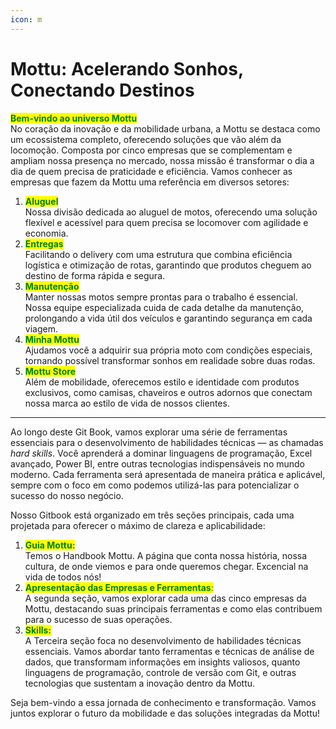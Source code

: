 ```yaml
---
icon: m
---
```


# Mottu: Acelerando Sonhos, Conectando Destinos

<mark style="color:green;">**Bem-vindo ao universo Mottu**</mark>\
No coração da inovação e da mobilidade urbana, a Mottu se destaca como um ecossistema completo, oferecendo soluções que vão além da locomoção. Composta por cinco empresas que se complementam e ampliam nossa presença no mercado, nossa missão é transformar o dia a dia de quem precisa de praticidade e eficiência. Vamos conhecer as empresas que fazem da Mottu uma referência em diversos setores:

1. <mark style="color:green;">**Aluguel**</mark>\
   Nossa divisão dedicada ao aluguel de motos, oferecendo uma solução flexível e acessível para quem precisa se locomover com agilidade e economia.
2. <mark style="color:green;">**Entregas**</mark>\
   Facilitando o delivery com uma estrutura que combina eficiência logística e otimização de rotas, garantindo que produtos cheguem ao destino de forma rápida e segura.
3. <mark style="color:green;">**Manutenção**</mark>\
   Manter nossas motos sempre prontas para o trabalho é essencial. Nossa equipe especializada cuida de cada detalhe da manutenção, prolongando a vida útil dos veículos e garantindo segurança em cada viagem.
4. <mark style="color:green;">**Minha Mottu**</mark>\
   Ajudamos você a adquirir sua própria moto com condições especiais, tornando possível transformar sonhos em realidade sobre duas rodas.
5. <mark style="color:green;">**Mottu Store**</mark>\
   Além de mobilidade, oferecemos estilo e identidade com produtos exclusivos, como camisas, chaveiros e outros adornos que conectam nossa marca ao estilo de vida de nossos clientes.

***

Ao longo deste Git Book, vamos explorar uma série de ferramentas essenciais para o desenvolvimento de habilidades técnicas — as chamadas _hard skills_. Você aprenderá a dominar linguagens de programação, Excel avançado, Power BI, entre outras tecnologias indispensáveis no mundo moderno. Cada ferramenta será apresentada de maneira prática e aplicável, sempre com o foco em como podemos utilizá-las para potencializar o sucesso do nosso negócio.

Nosso Gitbook está organizado em três seções principais, cada uma projetada para oferecer o máximo de clareza e aplicabilidade:

1. <mark style="color:green;">**Guia Mottu:**</mark>\
   Temos o Handbook Mottu. A página que conta nossa história, nossa cultura, de onde viemos e para onde queremos chegar. Excencial na vida de todos nós!
2. <mark style="color:green;">**Apresentação das Empresas e Ferramentas**</mark><mark style="color:green;">:</mark>\
   A segunda seção, vamos explorar cada uma das cinco empresas da Mottu, destacando suas principais ferramentas e como elas contribuem para o sucesso de suas operações.
3. <mark style="color:green;">**Skills:**</mark>\
   A Terceira seção foca no desenvolvimento de habilidades técnicas essenciais. Vamos abordar tanto ferramentas e técnicas de análise de dados, que transformam informações em insights valiosos, quanto linguagens de programação, controle de versão com Git, e outras tecnologias que sustentam a inovação dentro da Mottu.

Seja bem-vindo a essa jornada de conhecimento e transformação. Vamos juntos explorar o futuro da mobilidade e das soluções integradas da Mottu!
